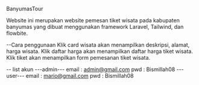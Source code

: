 BanyumasTour

Website ini merupakan website pemesan tiket wisata pada kabupaten banyumas yang dibuat menggunakan framework Laravel, Tailwind, dan flowbite.

--Cara penggunaan
Klik card wisata akan menampilkan deskripsi, alamat, harga wisata.
Klik daftar harga akan menampilkan daftar harga tiket wisata.
Klik tiket akan menampilkan form pemesanan tiket wisata.

-- list akun
---admin---
email : admin@gmail.com
pwd : Bismillah08
---user---
email : mario@gmail.com
pwd : Bismillah08

